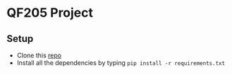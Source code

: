 # QF205 Project

## Setup

- Clone this [repo](https://github.com/ngjunxiang/QF205-Project)
- Install all the dependencies by typing `pip install -r requirements.txt`
